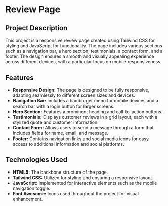 # Review Page
## Project Description
This project is a responsive review page created using Tailwind CSS for styling and JavaScript for functionality. The page includes various sections such as a navigation bar, a hero section, testimonials, a contact form, and a footer. The design ensures a smooth and visually appealing experience across different devices, with a particular focus on mobile responsiveness.

## Features
- **Responsive Design:** The page is designed to be fully responsive, adapting seamlessly to different screen sizes and devices.
- **Navigation Bar:** Includes a hamburger menu for mobile devices and a search bar with a login button for larger screens.
- **Hero Section:** Features a prominent heading and call-to-action buttons.
- **Testimonials:** Displays customer reviews in a grid layout, each with a stylized quote and customer information.
- **Contact Form:** Allows users to send a message through a form that includes fields for name, email, and message.
- **Footer:** Contains navigation links and social media icons for easy access to additional information and social platforms.

## Technologies Used
- **HTML5:** The backbone structure of the page.
- **Tailwind CSS:** Utilized for styling and ensuring a responsive layout.
- **JavaScript:** Implemented for interactive elements such as the mobile navigation toggle.
- **Font Awesome:** Icons used throughout the project for visual enhancement.